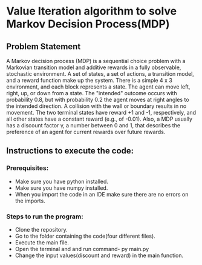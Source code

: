 # Value Iteration algorithm to solve Markov Decision Process(MDP)

## Problem Statement 
A Markov decision process (MDP) is a sequential choice problem with a Markovian transition model and additive rewards in a fully observable, stochastic environment. A set of states, a set of actions, a transition model, and a reward function make up the system. There is a simple 4 x 3 environment, and each block represents a state. The agent can move left, right, up, or down from a state. The "intended" outcome occurs with probability 0.8, but with probability 0.2 the agent moves at right angles to the intended direction. A collision with the wall or boundary results in no movement. The two terminal states have reward +1 and -1, respectively, and all other states have a constant reward (e.g., of -0.01).
Also, a MDP usually has a discount factor γ, a number between 0 and 1, that describes the preference of an agent for current rewards over future rewards.


## Instructions to execute the code:
### Prerequisites:
* Make sure you have python installed.
* Make sure you have numpy installed.
* When you import the code in an IDE make sure there are no errors on the imports.


### Steps to run the program:
* Clone the repository.
* Go to the folder containing the code(four different files).
* Execute the main file.
* Open the terminal and and run command- py main.py
* Change the input values(discount and reward) in the main function.
